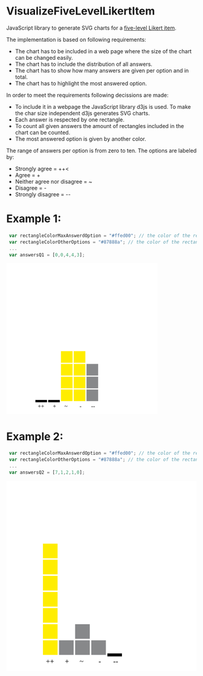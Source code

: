 # VisualizeFiveLevelLikertItem
JavaScript library to generate SVG charts for a <a href="https://en.wikipedia.org/wiki/Likert_scale"> five-level Likert item</a>.

The implementation is based on following requirements:
- The chart has to be included in a web page where the size of the chart can be changed easily.
- The chart has to include the distribution of all answers.
- The chart has to show how many answers are given per option and in total.
- The chart has to highlight the most answered option.

In order to meet the requirements following decissions are made:
- To include it in a webpage the JavaScript library d3js is used. To make the char size independent d3js generates SVG charts.
- Each answer is respected by one rectangle.
- To count all given answers the amount of rectangles included in the chart can be counted.
- The most answered option is given by another color.

The range of answers per option is from zero to ten. The options are labeled by:
* Strongly agree = ++<
* Agree = + 
* Neither agree nor disagree = ~
* Disagree = -
* Strongly disagree = --

# Example 1:
```javascript
 var rectangleColorMaxAnswerdOption = "#ffed00"; // the color of the rectangles for the most answered option
 var rectangleColorOtherOptions = "#87888a"; // the color of the rectangles for all other options
 ...
 var answersQ1 = [0,0,4,4,3];
```
![First Chart](./ChartQuestion1.svg)

# Example 2: 
```javascript
 var rectangleColorMaxAnswerdOption = "#ffed00"; // the color of the rectangles for the most answered option
 var rectangleColorOtherOptions = "#87888a"; // the color of the rectangles for all other options
 ...
 var answersQ2 = [7,1,2,1,0]; 
```
![First Chart](./ChartQuestion2.svg)
